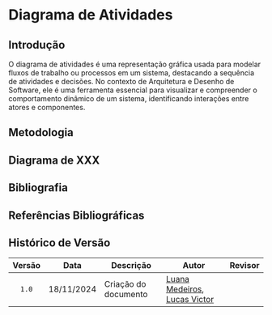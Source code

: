 # Diagrama de Atividades

## Introdução
O diagrama de atividades é uma representação gráfica usada para modelar fluxos de trabalho ou processos em um sistema, destacando a sequência de atividades e decisões. No contexto de Arquitetura e Desenho de Software, ele é uma ferramenta essencial para visualizar e compreender o comportamento dinâmico de um sistema, identificando interações entre atores e componentes.

## Metodologia

## Diagrama de XXX

## Bibliografia

## Referências Bibliográficas

## Histórico de Versão

| Versão | Data | Descrição | Autor | Revisor |
| :----: | ---- | --------- | ----- | ------- |
| `1.0`  |18/11/2024| Criação do documento | [Luana Medeiros](https://github.com/LuaMedeiros), [Lucas Victor](https://github.com/Lucas13032003)|   |
